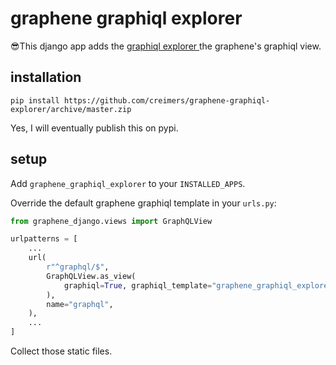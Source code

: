 # graphene graphiql explorer

😎This django app adds the [ graphiql explorer ](https://github.com/OneGraph/graphiql-explorer) the graphene's graphiql view.

## installation

`pip install https://github.com/creimers/graphene-graphiql-explorer/archive/master.zip`

Yes, I will eventually publish this on pypi.

## setup

Add `graphene_graphiql_explorer` to your `INSTALLED_APPS`.

Override the default graphene graphiql template in your `urls.py`:

```python
from graphene_django.views import GraphQLView

urlpatterns = [
    ...
    url(
        r"^graphql/$",
        GraphQLView.as_view(
            graphiql=True, graphiql_template="graphene_graphiql_explorer/graphiql.html"
        ),
        name="graphql",
    ),
    ...
]
```

Collect those static files.
